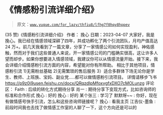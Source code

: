 # 《情感粉引流详细介绍》

> 原文：[`www.yuque.com/for_lazy/thfiu8/lfhg7f0hqy8hppev`](https://www.yuque.com/for_lazy/thfiu8/lfhg7f0hqy8hppev)

<ne-h2 id="ddbd4715" data-lake-id="ddbd4715"><ne-heading-ext><ne-heading-anchor></ne-heading-anchor><ne-heading-fold></ne-heading-fold></ne-heading-ext><ne-heading-content><ne-text id="u39a427ee">(35 赞)《情感粉引流详细介绍》</ne-text></ne-heading-content></ne-h2> <ne-p id="uf44e690f" data-lake-id="uf44e690f"><ne-text id="u2d732b4b">作者： 挽心</ne-text></ne-p> <ne-p id="u96aacf07" data-lake-id="u96aacf07"><ne-text id="u59980544">日期：2023-04-07</ne-text></ne-p> <ne-p id="u6c664432" data-lake-id="u6c664432"><ne-text id="u051b6945">大家好，我是挽心。我已经在情感领域深耕了四年，并成功孵化了两个引流团队，月均产值高达 24 万+。前几天我看到了一篇文章，分享了一家情感公司如何实现盈利，神佑感触，然而对于我们这些普通人来说，开一家情感公司的门槛确实很高，这让许多人望而却步。如果你想要进入情感领域，我建议你可以从情感流量开始。接下来，我会详细介绍情感粉引流方面的内容，希望能对你有所帮助。</ne-text> <ne-text id="u44254918">相比于其他项目，情感粉引流</ne-text> <ne-text id="u4c2caa41">1)无需粉丝基础</ne-text> <ne-text id="u325d68a9">2)无需繁琐的售后服务</ne-text> <ne-text id="u1759eb8f">3）适合多群体下场无论你是学生、教师、上班族、宝妈、副业党.....都可以做情感粉引流项目。</ne-text> <ne-text id="u8b80e121">详情请移步飞书</ne-text> [<ne-text id="ufa735b35">https://p9z0j9usen.feishu.cn/docx/QRqzdIpMfoxvgfxDXO7cMOLunzg</ne-text>](https://p9z0j9usen.feishu.cn/docx/QRqzdIpMfoxvgfxDXO7cMOLunzg)</ne-p> <ne-hole id="u3a74cf90" data-lake-id="u3a74cf90"><ne-card data-card-name="hr" data-card-type="block" id="jY6AI" data-event-boundary="card"><ne-p id="ue5a056a3" data-lake-id="ue5a056a3"><ne-text id="u5cf3086b">评论区：</ne-text></ne-p> <ne-p id="u4114fdf9" data-lake-id="u4114fdf9"><ne-text id="ub4efce3b">Faith : 后续的转化方式期待分享</ne-text> <ne-text id="uabf116fe">肖一 : 期待分享下变现方式，比如咨询师的标准和合作形式</ne-text> <ne-text id="ue8bec5a0">挽心 : 好的</ne-text> <ne-text id="u7be9b315">挽心 : 好的</ne-text> <ne-text id="ufd549bde">某个张三 : 学习了</ne-text> <ne-text id="ued500e98">默默呀~~ : 你好，现在有做情感号快手引流，怎么和这些咨询师链接呢？</ne-text> <ne-text id="u126e7ce6">挽心 : 看我主页</ne-text> <ne-text id="u5b7c24b8">江吉仪-墨鱼 : 前段时间我也去找了做情感工作室的人聊了一下，这个方向还是可以的</ne-text></ne-p></ne-card></ne-hole>